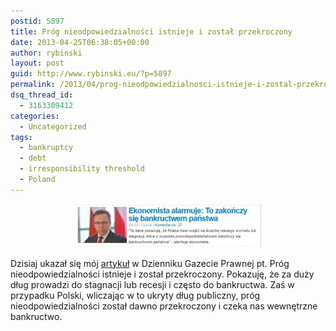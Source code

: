 ```yaml
---
postid: 5897
title: Próg nieodpowiedzialności istnieje i został przekroczony
date: 2013-04-25T06:38:05+00:00
author: rybinski
layout: post
guid: http://www.rybinski.eu/?p=5897
permalink: /2013/04/prog-nieodpowiedzialnosci-istnieje-i-zostal-przekroczony/
dsq_thread_id:
  - 3163309412
categories:
  - Uncategorized
tags:
  - bankruptcy
  - debt
  - irresponsibility threshold
  - Poland
---
```

<p style="text-align: center;">
  <a href="/uploads/2013/04/Dziennik_prog.jpg"><img class="size-medium wp-image-5899 aligncenter" title="Dziennik_prog" src="/uploads/2013/04/Dziennik_prog-300x70.jpg" alt="" width="300" height="70" /></a>
</p>

Dzisiaj ukazał się mój [artykuł](http://forsal.pl/artykuly/700119,rybinski_prog_nieodpowiedzialnosci_istnieje_i_zostal_juz_przekroczony.html) w Dzienniku Gazecie Prawnej pt. Próg nieodpowiedzialności istnieje i został przekroczony. Pokazuję, że za duży dług prowadzi do stagnacji lub recesji i często do bankructwa. Zaś w przypadku Polski, wliczając w to ukryty dług publiczny, próg nieodpowiedzialności został dawno przekroczony i czeka nas wewnętrzne bankructwo.
